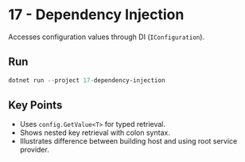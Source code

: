 # 17 - Dependency Injection

Accesses configuration values through DI (`IConfiguration`).

## Run

```powershell
dotnet run --project 17-dependency-injection
```

## Key Points

- Uses `config.GetValue<T>` for typed retrieval.
- Shows nested key retrieval with colon syntax.
- Illustrates difference between building host and using root service provider.
